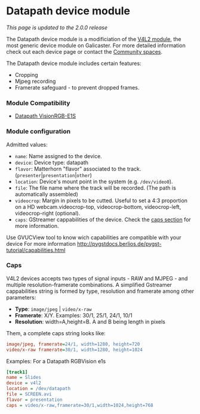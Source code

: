
Datapath device module
======================

*This page is updated to the 2.0.0 release*

The Datapath device module is a modificiation of the [V4L2 module](v4l2.md), the most generic device module on Galicaster. For more detailed information check out each device page or contact the [Community spaces](https://wiki.teltek.es/display/Galicaster/Community).

The Datapath device module includes certain features:

* Cropping
* Mjpeg recording
* Framerate safeguard - to prevent dropped frames.

### Module Compatibility
* [Datapath VisionRGB-E1S](Devices/Datapath.md)

### Module configuration
Admitted values:

* `name`: Name assigned to the device.
* `device`: Device type: datapath
* `flavor`: Matterhorn "flavor" associated to the track. (`presenter`|`presentation`|`other`)
* `location`: Device's mount point in the system (e.g. `/dev/video0`).
* `file`: The file name where the track will be recorded. (The path is automatically assembled)
* `videocrop`: Margin in pixels to be cutted. Useful to set a 4:3 proportion on a HD webcam.videocrop-top, videocrop-bottom, videocrop-left, videocrop-right (optional).
* `caps`:  GStreamer cappabilities of the device. Check the [caps section](#caps) for more information.

Use GVUCView tool to know wich capabilities are compatible with your device
For more information  http://pygstdocs.berlios.de/pygst-tutorial/capabilities.html

### Caps
V4L2 devices accepts two types of signal inputs - RAW and MJPEG - and multiple resolution-framerate combinations. A simplified Gstreamer cappabilities string is formed by type, resolution and framerate among other parameters:

* **Type**: `image/jpeg` | `video/x-raw`
* **Framerate**: X/Y. Examples: 30/1, 25/1, 24/1, 10/1
* **Resolution**: width=A,height=B. A and B being length in pixels

Them, a complete caps string looks like:
```ini
image/jpeg, framerate=24/1, width=1280, height=720
video/x-raw framerate=30/1, width=1280, height=1024
```
Examples:
For a Datapath RGBVision e1s
```ini
[track1]
name = Slides
device = v4l2
location = /dev/datapath
file = SCREEN.avi
flavor = presentation
caps = video/x-raw,framerate=30/1,width=1024,height=768
```
